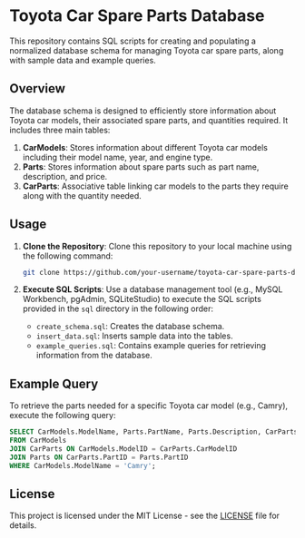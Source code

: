 # Toyota Car Spare Parts Database

This repository contains SQL scripts for creating and populating a normalized database schema for managing Toyota car spare parts, along with sample data and example queries.

## Overview

The database schema is designed to efficiently store information about Toyota car models, their associated spare parts, and quantities required. It includes three main tables:

1. **CarModels**: Stores information about different Toyota car models including their model name, year, and engine type.
2. **Parts**: Stores information about spare parts such as part name, description, and price.
3. **CarParts**: Associative table linking car models to the parts they require along with the quantity needed.

## Usage

1. **Clone the Repository**: Clone this repository to your local machine using the following command:

    ```bash
    git clone https://github.com/your-username/toyota-car-spare-parts-db.git
    ```

2. **Execute SQL Scripts**: Use a database management tool (e.g., MySQL Workbench, pgAdmin, SQLiteStudio) to execute the SQL scripts provided in the `sql` directory in the following order:
    - `create_schema.sql`: Creates the database schema.
    - `insert_data.sql`: Inserts sample data into the tables.
    - `example_queries.sql`: Contains example queries for retrieving information from the database.

## Example Query

To retrieve the parts needed for a specific Toyota car model (e.g., Camry), execute the following query:

```sql
SELECT CarModels.ModelName, Parts.PartName, Parts.Description, CarParts.Quantity
FROM CarModels
JOIN CarParts ON CarModels.ModelID = CarParts.CarModelID
JOIN Parts ON CarParts.PartID = Parts.PartID
WHERE CarModels.ModelName = 'Camry';
```

## License

This project is licensed under the MIT License - see the [LICENSE](LICENSE) file for details.
